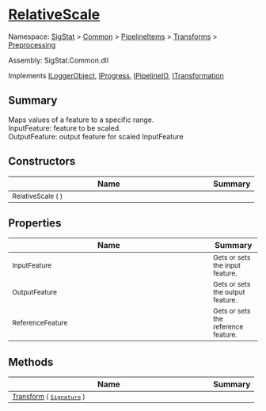 # [RelativeScale](./RelativeScale.md)

Namespace: [SigStat]() > [Common](./../../../README.md) > [PipelineItems]() > [Transforms]() > [Preprocessing](./README.md)

Assembly: SigStat.Common.dll

Implements [ILoggerObject](./../../../ILoggerObject.md), [IProgress](./../../../Helpers/IProgress.md), [IPipelineIO](./../../../Pipeline/IPipelineIO.md), [ITransformation](./../../../ITransformation.md)

## Summary
Maps values of a feature to a specific range.  <br>InputFeature: feature to be scaled.<br>OutputFeature: output feature for scaled InputFeature

## Constructors

| Name | Summary | 
| --- | --- | 
| <div style ="width:390px"><sub>RelativeScale (  )</sub></div>| <sub></sub></div>| <br>


## Properties

| Name | Summary | 
| --- | --- | 
| <div style ="width:390px"><sub>InputFeature</sub></div>| <sub>Gets or sets the input feature.</sub></div>| <br>
| <div style ="width:390px"><sub>OutputFeature</sub></div>| <sub>Gets or sets the output feature.</sub></div>| <br>
| <div style ="width:390px"><sub>ReferenceFeature</sub></div>| <sub>Gets or sets the reference feature.</sub></div>| <br>


## Methods

| Name | Summary | 
| --- | --- | 
| <div style ="width:390px"><sub>[Transform](./Methods/RelativeScale-100663787.md) ( [`Signature`](./../../../Signature.md) )</sub></div>| <sub></sub></div>| <br>


